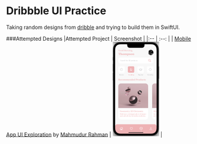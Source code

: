 # Dribbble UI Practice

Taking random designs from [dribble](https://dribbble.com/) and trying to build them in SwiftUI.

###Attempted Designs
|Attempted Project | Screenshot |
|:-- | :--: |
| [Mobile App UI Exploration](https://dribbble.com/shots/11957539/attachments/3584723?mode=media) by [Mahmudur Rahman](https://dribbble.com/MahmuduR) | <img src="https://github.com/thompson-dean/Dribbble-UI-Practice/blob/main/screenshot/screen01.png" width=25% height=25%> |
